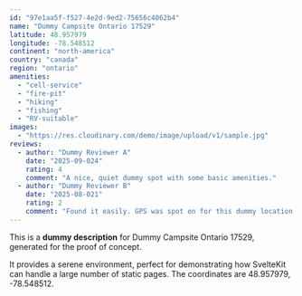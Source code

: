 ```yaml
---
id: "97e1aa5f-f527-4e2d-9ed2-75656c4062b4"
name: "Dummy Campsite Ontario 17529"
latitude: 48.957979
longitude: -78.548512
continent: "north-america"
country: "canada"
region: "ontario"
amenities:
  - "cell-service"
  - "fire-pit"
  - "hiking"
  - "fishing"
  - "RV-suitable"
images:
  - "https://res.cloudinary.com/demo/image/upload/v1/sample.jpg"
reviews:
  - author: "Dummy Reviewer A"
    date: "2025-09-024"
    rating: 4
    comment: "A nice, quiet dummy spot with some basic amenities."
  - author: "Dummy Reviewer B"
    date: "2025-08-021"
    rating: 2
    comment: "Found it easily. GPS was spot on for this dummy location."
---
```


This is a **dummy description** for Dummy Campsite Ontario 17529, generated for the proof of concept.

It provides a serene environment, perfect for demonstrating how SvelteKit can handle a large number of static pages. The coordinates are 48.957979, -78.548512.
